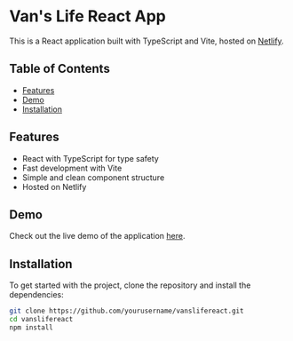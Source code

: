 # Van's Life React App

This is a React application built with TypeScript and Vite, hosted on [Netlify](https://vanslifereact.netlify.app).

## Table of Contents

- [Features](#features)
- [Demo](#demo)
- [Installation](#installation)

## Features

- React with TypeScript for type safety
- Fast development with Vite
- Simple and clean component structure
- Hosted on Netlify

## Demo

Check out the live demo of the application [here](https://vanslifereact.netlify.app).

## Installation

To get started with the project, clone the repository and install the dependencies:

```bash
git clone https://github.com/yourusername/vanslifereact.git
cd vanslifereact
npm install
